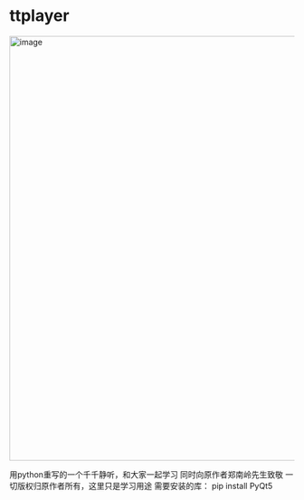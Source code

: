 # ttplayer
<img width="622" height="750" alt="image" src="https://github.com/user-attachments/assets/5c357cc5-d72a-4ff2-ae70-7d50ee94d896" />

用python重写的一个千千静听，和大家一起学习
同时向原作者郑南岭先生致敬
一切版权归原作者所有，这里只是学习用途
需要安装的库：
pip install PyQt5
